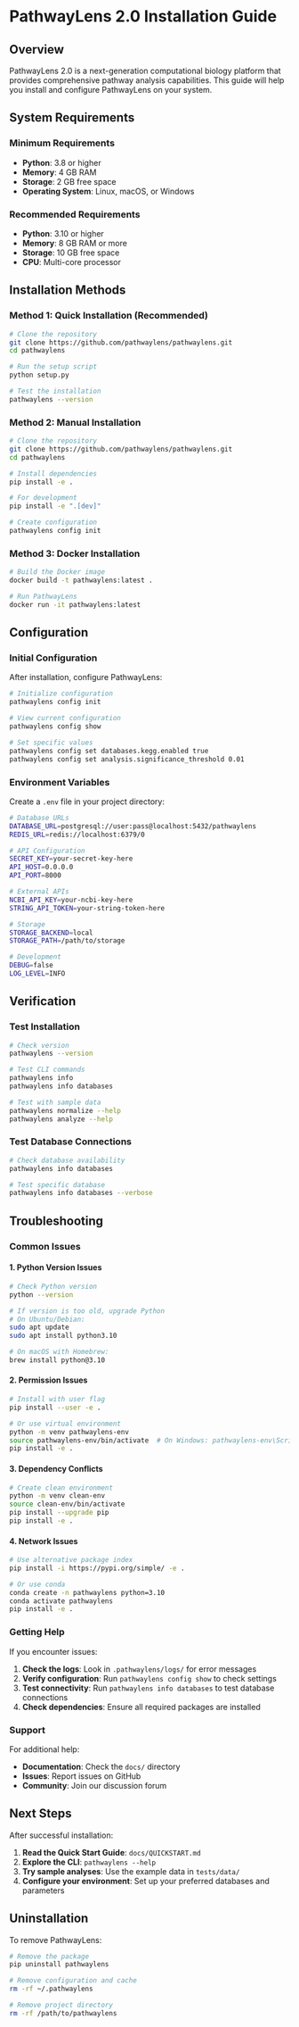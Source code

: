 # PathwayLens 2.0 Installation Guide

## Overview

PathwayLens 2.0 is a next-generation computational biology platform that provides comprehensive pathway analysis capabilities. This guide will help you install and configure PathwayLens on your system.

## System Requirements

### Minimum Requirements
- **Python**: 3.8 or higher
- **Memory**: 4 GB RAM
- **Storage**: 2 GB free space
- **Operating System**: Linux, macOS, or Windows

### Recommended Requirements
- **Python**: 3.10 or higher
- **Memory**: 8 GB RAM or more
- **Storage**: 10 GB free space
- **CPU**: Multi-core processor

## Installation Methods

### Method 1: Quick Installation (Recommended)

```bash
# Clone the repository
git clone https://github.com/pathwaylens/pathwaylens.git
cd pathwaylens

# Run the setup script
python setup.py

# Test the installation
pathwaylens --version
```

### Method 2: Manual Installation

```bash
# Clone the repository
git clone https://github.com/pathwaylens/pathwaylens.git
cd pathwaylens

# Install dependencies
pip install -e .

# For development
pip install -e ".[dev]"

# Create configuration
pathwaylens config init
```

### Method 3: Docker Installation

```bash
# Build the Docker image
docker build -t pathwaylens:latest .

# Run PathwayLens
docker run -it pathwaylens:latest
```

## Configuration

### Initial Configuration

After installation, configure PathwayLens:

```bash
# Initialize configuration
pathwaylens config init

# View current configuration
pathwaylens config show

# Set specific values
pathwaylens config set databases.kegg.enabled true
pathwaylens config set analysis.significance_threshold 0.01
```

### Environment Variables

Create a `.env` file in your project directory:

```bash
# Database URLs
DATABASE_URL=postgresql://user:pass@localhost:5432/pathwaylens
REDIS_URL=redis://localhost:6379/0

# API Configuration
SECRET_KEY=your-secret-key-here
API_HOST=0.0.0.0
API_PORT=8000

# External APIs
NCBI_API_KEY=your-ncbi-key-here
STRING_API_TOKEN=your-string-token-here

# Storage
STORAGE_BACKEND=local
STORAGE_PATH=/path/to/storage

# Development
DEBUG=false
LOG_LEVEL=INFO
```

## Verification

### Test Installation

```bash
# Check version
pathwaylens --version

# Test CLI commands
pathwaylens info
pathwaylens info databases

# Test with sample data
pathwaylens normalize --help
pathwaylens analyze --help
```

### Test Database Connections

```bash
# Check database availability
pathwaylens info databases

# Test specific database
pathwaylens info databases --verbose
```

## Troubleshooting

### Common Issues

#### 1. Python Version Issues
```bash
# Check Python version
python --version

# If version is too old, upgrade Python
# On Ubuntu/Debian:
sudo apt update
sudo apt install python3.10

# On macOS with Homebrew:
brew install python@3.10
```

#### 2. Permission Issues
```bash
# Install with user flag
pip install --user -e .

# Or use virtual environment
python -m venv pathwaylens-env
source pathwaylens-env/bin/activate  # On Windows: pathwaylens-env\Scripts\activate
pip install -e .
```

#### 3. Dependency Conflicts
```bash
# Create clean environment
python -m venv clean-env
source clean-env/bin/activate
pip install --upgrade pip
pip install -e .
```

#### 4. Network Issues
```bash
# Use alternative package index
pip install -i https://pypi.org/simple/ -e .

# Or use conda
conda create -n pathwaylens python=3.10
conda activate pathwaylens
pip install -e .
```

### Getting Help

If you encounter issues:

1. **Check the logs**: Look in `.pathwaylens/logs/` for error messages
2. **Verify configuration**: Run `pathwaylens config show` to check settings
3. **Test connectivity**: Run `pathwaylens info databases` to test database connections
4. **Check dependencies**: Ensure all required packages are installed

### Support

For additional help:
- **Documentation**: Check the `docs/` directory
- **Issues**: Report issues on GitHub
- **Community**: Join our discussion forum

## Next Steps

After successful installation:

1. **Read the Quick Start Guide**: `docs/QUICKSTART.md`
2. **Explore the CLI**: `pathwaylens --help`
3. **Try sample analyses**: Use the example data in `tests/data/`
4. **Configure your environment**: Set up your preferred databases and parameters

## Uninstallation

To remove PathwayLens:

```bash
# Remove the package
pip uninstall pathwaylens

# Remove configuration and cache
rm -rf ~/.pathwaylens

# Remove project directory
rm -rf /path/to/pathwaylens
```
